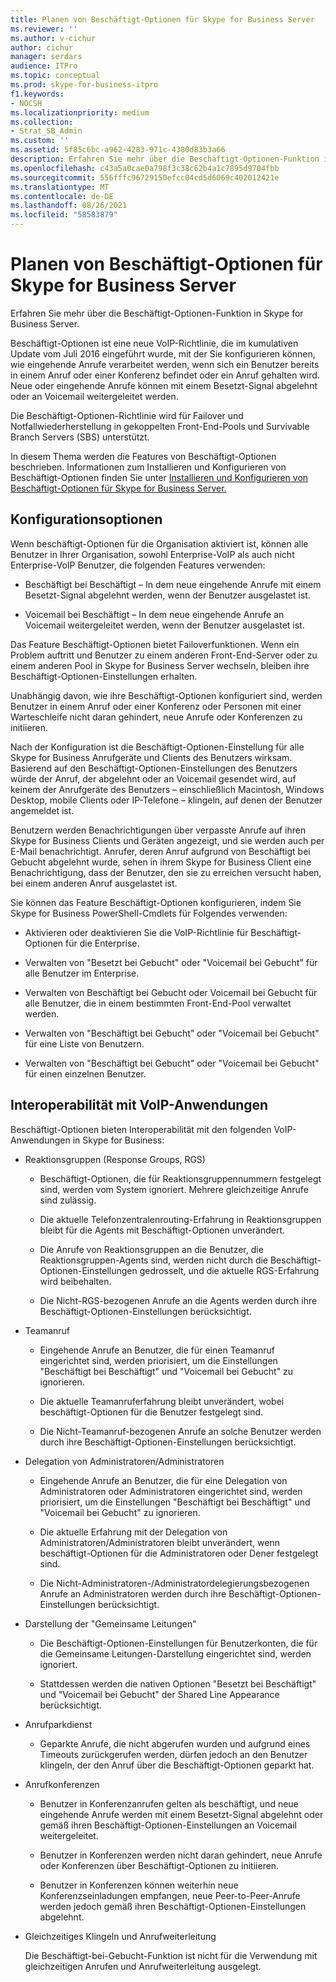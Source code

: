 ```yaml
---
title: Planen von Beschäftigt-Optionen für Skype for Business Server
ms.reviewer: ''
ms.author: v-cichur
author: cichur
manager: serdars
audience: ITPro
ms.topic: conceptual
ms.prod: skype-for-business-itpro
f1.keywords:
- NOCSH
ms.localizationpriority: medium
ms.collection:
- Strat_SB_Admin
ms.custom: ''
ms.assetid: 5f85c6bc-a962-4283-971c-4380d83b3a66
description: Erfahren Sie mehr über die Beschäftigt-Optionen-Funktion in Skype for Business Server.
ms.openlocfilehash: c43a5a0cae0a798f3c38c62b4a1c7895d9704fbb
ms.sourcegitcommit: 556fffc96729150efcc04cd5d6069c402012421e
ms.translationtype: MT
ms.contentlocale: de-DE
ms.lasthandoff: 08/26/2021
ms.locfileid: "58583879"
---
```

# <a name="plan-for-busy-options-for-skype-for-business-server"></a>Planen von Beschäftigt-Optionen für Skype for Business Server
 
Erfahren Sie mehr über die Beschäftigt-Optionen-Funktion in Skype for Business Server.
  
Beschäftigt-Optionen ist eine neue VoIP-Richtlinie, die im kumulativen Update vom Juli 2016 eingeführt wurde, mit der Sie konfigurieren können, wie eingehende Anrufe verarbeitet werden, wenn sich ein Benutzer bereits in einem Anruf oder einer Konferenz befindet oder ein Anruf gehalten wird. Neue oder eingehende Anrufe können mit einem Besetzt-Signal abgelehnt oder an Voicemail weitergeleitet werden. 
  
Die Beschäftigt-Optionen-Richtlinie wird für Failover und Notfallwiederherstellung in gekoppelten Front-End-Pools und Survivable Branch Servers (SBS) unterstützt.
  
In diesem Thema werden die Features von Beschäftigt-Optionen beschrieben. Informationen zum Installieren und Konfigurieren von Beschäftigt-Optionen finden Sie unter [Installieren und Konfigurieren von Beschäftigt-Optionen für Skype for Business Server.](../../deploy/deploy-enterprise-voice/install-and-configure-busy-options.md)
  
## <a name="configuration-options"></a>Konfigurationsoptionen

Wenn beschäftigt-Optionen für die Organisation aktiviert ist, können alle Benutzer in Ihrer Organisation, sowohl Enterprise-VoIP als auch nicht Enterprise-VoIP Benutzer, die folgenden Features verwenden:
  
- Beschäftigt bei Beschäftigt – In dem neue eingehende Anrufe mit einem Besetzt-Signal abgelehnt werden, wenn der Benutzer ausgelastet ist.
    
- Voicemail bei Beschäftigt – In dem neue eingehende Anrufe an Voicemail weitergeleitet werden, wenn der Benutzer ausgelastet ist.
    
Das Feature Beschäftigt-Optionen bietet Failoverfunktionen. Wenn ein Problem auftritt und Benutzer zu einem anderen Front-End-Server oder zu einem anderen Pool in Skype for Business Server wechseln, bleiben ihre Beschäftigt-Optionen-Einstellungen erhalten.
  
Unabhängig davon, wie ihre Beschäftigt-Optionen konfiguriert sind, werden Benutzer in einem Anruf oder einer Konferenz oder Personen mit einer Warteschleife nicht daran gehindert, neue Anrufe oder Konferenzen zu initiieren. 
  
Nach der Konfiguration ist die Beschäftigt-Optionen-Einstellung für alle Skype for Business Anrufgeräte und Clients des Benutzers wirksam. Basierend auf den Beschäftigt-Optionen-Einstellungen des Benutzers würde der Anruf, der abgelehnt oder an Voicemail gesendet wird, auf keinem der Anrufgeräte des Benutzers – einschließlich Macintosh, Windows Desktop, mobile Clients oder IP-Telefone – klingeln, auf denen der Benutzer angemeldet ist. 
  
Benutzern werden Benachrichtigungen über verpasste Anrufe auf ihren Skype for Business Clients und Geräten angezeigt, und sie werden auch per E-Mail benachrichtigt. Anrufer, deren Anruf aufgrund von Beschäftigt bei Gebucht abgelehnt wurde, sehen in ihrem Skype for Business Client eine Benachrichtigung, dass der Benutzer, den sie zu erreichen versucht haben, bei einem anderen Anruf ausgelastet ist.
  
Sie können das Feature Beschäftigt-Optionen konfigurieren, indem Sie Skype for Business PowerShell-Cmdlets für Folgendes verwenden:
  
- Aktivieren oder deaktivieren Sie die VoIP-Richtlinie für Beschäftigt-Optionen für die Enterprise.
    
- Verwalten von "Besetzt bei Gebucht" oder "Voicemail bei Gebucht" für alle Benutzer im Enterprise.
    
- Verwalten von Beschäftigt bei Gebucht oder Voicemail bei Gebucht für alle Benutzer, die in einem bestimmten Front-End-Pool verwaltet werden.
    
- Verwalten von "Beschäftigt bei Gebucht" oder "Voicemail bei Gebucht" für eine Liste von Benutzern.
    
- Verwalten von "Beschäftigt bei Gebucht" oder "Voicemail bei Gebucht" für einen einzelnen Benutzer.
    
## <a name="interoperability-with-voice-applications"></a>Interoperabilität mit VoIP-Anwendungen

Beschäftigt-Optionen bieten Interoperabilität mit den folgenden VoIP-Anwendungen in Skype for Business:
  
- Reaktionsgruppen (Response Groups, RGS)
    
  - Beschäftigt-Optionen, die für Reaktionsgruppennummern festgelegt sind, werden vom System ignoriert. Mehrere gleichzeitige Anrufe sind zulässig. 
    
  - Die aktuelle Telefonzentralenrouting-Erfahrung in Reaktionsgruppen bleibt für die Agents mit Beschäftigt-Optionen unverändert.
    
  - Die Anrufe von Reaktionsgruppen an die Benutzer, die Reaktionsgruppen-Agents sind, werden nicht durch die Beschäftigt-Optionen-Einstellungen gedrosselt, und die aktuelle RGS-Erfahrung wird beibehalten.
    
  - Die Nicht-RGS-bezogenen Anrufe an die Agents werden durch ihre Beschäftigt-Optionen-Einstellungen berücksichtigt.
    
- Teamanruf
    
  - Eingehende Anrufe an Benutzer, die für einen Teamanruf eingerichtet sind, werden priorisiert, um die Einstellungen "Beschäftigt bei Beschäftigt" und "Voicemail bei Gebucht" zu ignorieren.
    
  - Die aktuelle Teamanruferfahrung bleibt unverändert, wobei beschäftigt-Optionen für die Benutzer festgelegt sind.
    
  - Die Nicht-Teamanruf-bezogenen Anrufe an solche Benutzer werden durch ihre Beschäftigt-Optionen-Einstellungen berücksichtigt.
    
- Delegation von Administratoren/Administratoren 
    
  - Eingehende Anrufe an Benutzer, die für eine Delegation von Administratoren oder Administratoren eingerichtet sind, werden priorisiert, um die Einstellungen "Beschäftigt bei Beschäftigt" und "Voicemail bei Gebucht" zu ignorieren.
    
  - Die aktuelle Erfahrung mit der Delegation von Administratoren/Administratoren bleibt unverändert, wenn beschäftigt-Optionen für die Administratoren oder Dener festgelegt sind.
    
  - Die Nicht-Administratoren-/Administratordelegierungsbezogenen Anrufe an Administratoren werden durch ihre Beschäftigt-Optionen-Einstellungen berücksichtigt.
    
- Darstellung der "Gemeinsame Leitungen" 
    
  - Die Beschäftigt-Optionen-Einstellungen für Benutzerkonten, die für die Gemeinsame Leitungen-Darstellung eingerichtet sind, werden ignoriert. 
    
  - Stattdessen werden die nativen Optionen "Besetzt bei Beschäftigt" und "Voicemail bei Gebucht" der Shared Line Appearance berücksichtigt.
    
- Anrufparkdienst 
    
  - Geparkte Anrufe, die nicht abgerufen wurden und aufgrund eines Timeouts zurückgerufen werden, dürfen jedoch an den Benutzer klingeln, der den Anruf über die Beschäftigt-Optionen geparkt hat. 
    
- Anrufkonferenzen
    
  - Benutzer in Konferenzanrufen gelten als beschäftigt, und neue eingehende Anrufe werden mit einem Besetzt-Signal abgelehnt oder gemäß ihren Beschäftigt-Optionen-Einstellungen an Voicemail weitergeleitet.
    
  - Benutzer in Konferenzen werden nicht daran gehindert, neue Anrufe oder Konferenzen über Beschäftigt-Optionen zu initiieren.
    
  - Benutzer in Konferenzen können weiterhin neue Konferenzseinladungen empfangen, neue Peer-to-Peer-Anrufe werden jedoch gemäß ihren Beschäftigt-Optionen-Einstellungen abgelehnt.
    
- Gleichzeitiges Klingeln und Anrufweiterleitung
    
    Die Beschäftigt-bei-Gebucht-Funktion ist nicht für die Verwendung mit gleichzeitigen Anrufen und Anrufweiterleitung ausgelegt.
    

